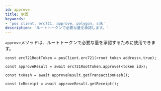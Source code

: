 ```yaml
---
id: approve
title: 承認
keywords:
- 'pos client, erc721, approve, polygon, sdk'
description: 'ルートトークンで必要な量を承認します。'
---
```


`approve`メソッドは、ルートトークンで必要な量を承認するために使用できます。

```
const erc721RootToken = posClient.erc721(<root token address>,true);

const approveResult = await erc721RootToken.approve(<token id>);

const txHash = await approveResult.getTransactionHash();

const txReceipt = await approveResult.getReceipt();

```
